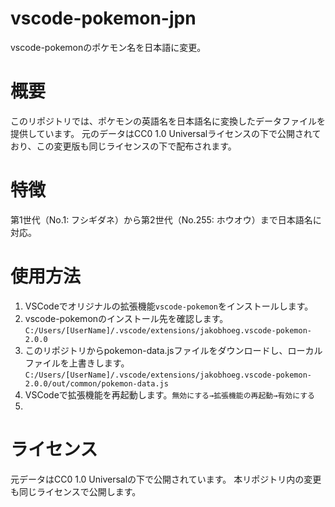 # vscode-pokemon-jpn

vscode-pokemonのポケモン名を日本語に変更。

# 概要

このリポジトリでは、ポケモンの英語名を日本語名に変換したデータファイルを提供しています。
元のデータはCC0 1.0 Universalライセンスの下で公開されており、この変更版も同じライセンスの下で配布されます。

# 特徴

第1世代（No.1: フシギダネ）から第2世代（No.255: ホウオウ）まで日本語名に対応。

# 使用方法

1. VSCodeでオリジナルの拡張機能`vscode-pokemon`をインストールします。
2. vscode-pokemonのインストール先を確認します。
`C:/Users/[UserName]/.vscode/extensions/jakobhoeg.vscode-pokemon-2.0.0`
3. このリポジトリからpokemon-data.jsファイルをダウンロードし、ローカルファイルを上書きします。
`C:/Users/[UserName]/.vscode/extensions/jakobhoeg.vscode-pokemon-2.0.0/out/common/pokemon-data.js`
4. VSCodeで拡張機能を再起動します。`無効にする→拡張機能の再起動→有効にする`
5.

# ライセンス

元データはCC0 1.0 Universalの下で公開されています。
本リポジトリ内の変更も同じライセンスで公開します。
